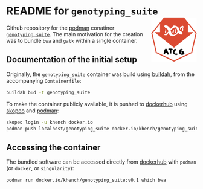 # README for  `genotyping_suite` <img src="logo.svg" align="right" alt="" width="120" />

Github repository for the [podman](https://podman.io/) conatiner [`genotyping_suite`](https://hub.docker.com/repository/docker/khench/genotyping_suite).
The main motivation for the creation was to bundle `bwa` and `gatk` within a single container.

## Documentation of the initial setup

Originally, the `genotyping_suite` container was build using [buildah](https://buildah.io/), from the accompanying `Containerfile`:

```sh
buildah bud -t genotyping_suite
```

To make the container publicly available, it is pushed to [dockerhub](https://hub.docker.com/r/khench/genotyping_suite) using [skopeo](https://github.com/containers/skopeo) and [podman](https://podman.io/):

```sh
skopeo login -u khench docker.io
podman push localhost/genotyping_suite docker.io/khench/genotyping_suite:v0.1
```

## Accessing the container

The bundled software can be accessed directly from [dockerhub](https://hub.docker.com/r/khench/genotyping_suite) with `podman` (or `docker`, or `singularity`):

```sh
podman run docker.io/khench/genotyping_suite:v0.1 which bwa
```